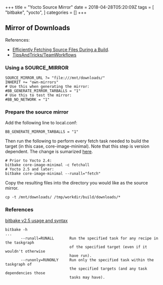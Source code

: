 +++
title = "Yocto Source Mirror"
date = 2018-04-28T05:20:09Z
tags = [
  "bitbake",
  "yocto",
]
categories = []
+++

## Mirror of Downloads

References:

- [Efficiently Fetching Source Files During a Build](https://www.yoctoproject.org/docs/latest/mega-manual/mega-manual.html#efficiently-fetching-source-files-during-a-build).
- [TipsAndTricks/TeamWorkflows](https://wiki.yoctoproject.org/wiki/TipsAndTricks/TeamWorkflows)

### Using a SOURCE_MIRROR

```
SOURCE_MIRROR_URL ?= "file:///mnt/downloads/"
INHERIT += "own-mirrors"
# Use this when generating the mirror:
#BB_GENERATE_MIRROR_TARBALLS = "1"
# Use this to test the mirror:
#BB_NO_NETWORK = "1"
```

### Prepare the source mirror

Add the following line to local.conf: 
```
BB_GENERATE_MIRROR_TARBALLS = "1"
```

Then run the following to perform every fetch task needed to build the target
(in this case, core-image-minimal). Note that this step is version dependent.
The change is sumarized [here](https://www.yoctoproject.org/docs/2.5/ref-manual/ref-manual.html#migration-2.5-bitbake-changes).

```
# Prior to Yocto 2.4:
bitbake core-image-minimal -c fetchall
# Yocto 2.5 and later:
bitbake core-image-minimal --runall="fetch"
```

Copy the resulting files into the directory you would like as the source mirror.
```
cp -t /mnt/downloads/ /tmp/workdir/build/downloads/*
```

### References

[bitbake v2.5 usage and syntax](https://www.yoctoproject.org/docs/2.5/bitbake-user-manual/bitbake-user-manual.html#usage-and-syntax)

```
bitbake -h
...
       --runall=RUNALL       Run the specified task for any recipe in the taskgraph
                             of the specified target (even if it wouldn't otherwise
                             have run).
       --runonly=RUNONLY     Run only the specified task within the taskgraph of
                             the specified targets (and any task dependencies those
                             tasks may have).
```



